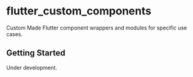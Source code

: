 # flutter_custom_components

Custom Made Flutter component wrappers and modules for specific use cases.

## Getting Started

Under development.